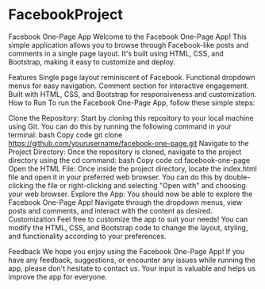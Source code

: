 ﻿# FacebookProject

Facebook One-Page App
Welcome to the Facebook One-Page App! This simple application allows you to browse through Facebook-like posts and comments in a single page layout. It's built using HTML, CSS, and Bootstrap, making it easy to customize and deploy.

Features
Single page layout reminiscent of Facebook.
Functional dropdown menus for easy navigation.
Comment section for interactive engagement.
Built with HTML, CSS, and Bootstrap for responsiveness and customization.
How to Run
To run the Facebook One-Page App, follow these simple steps:

Clone the Repository: Start by cloning this repository to your local machine using Git. You can do this by running the following command in your terminal:
bash
Copy code
git clone https://github.com/yourusername/facebook-one-page.git
Navigate to the Project Directory: Once the repository is cloned, navigate to the project directory using the cd command:
bash
Copy code
cd facebook-one-page
Open the HTML File: Once inside the project directory, locate the index.html file and open it in your preferred web browser. You can do this by double-clicking the file or right-clicking and selecting "Open with" and choosing your web browser.
Explore the App: You should now be able to explore the Facebook One-Page App! Navigate through the dropdown menus, view posts and comments, and interact with the content as desired.
Customization
Feel free to customize the app to suit your needs! You can modify the HTML, CSS, and Bootstrap code to change the layout, styling, and functionality according to your preferences.

Feedback
We hope you enjoy using the Facebook One-Page App! If you have any feedback, suggestions, or encounter any issues while running the app, please don't hesitate to contact us. Your input is valuable and helps us improve the app for everyone.
